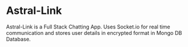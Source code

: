 # Astral-Link

Astral-Link is a Full Stack Chatting App. Uses Socket.io for real time communication and stores user details in encrypted format in Mongo DB Database.

